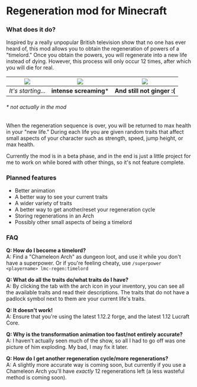 # Regeneration mod for Minecraft

### What does it do?
Inspired by a really unpopular British television show that no one has ever heard of, this mod allows you to obtain the regeneration of powers of a "timelord." Once you obtain the powers, you will regenerate into a new life instead of dying. However, this process will only occur 12 times, after which you will die for real.

![](http://i.imgur.com/A8kqHGR.png) | ![](http://i.imgur.com/9Uco8r4g.png) | ![](http://i.imgur.com/O61dvwI.png)
--- | --- | ---
*It's starting...* | __intense screaming__* | **And still not ginger :(**

###### * not actually in the mod

When the regeneration sequence is over, you will be returned to max health in your "new life." During each life you are given random traits that affect small aspects of your character such as strength, speed, jump height, or max health.

Currently the mod is in a beta phase, and in the end is just a little project for me to work on while bored with other things, so it's not feature complete.  

### Planned features
- Better animation
- A better way to see your current traits
- A wider variety of traits
- A better way to get another/reset your regeneration cycle
- Storing regenerations in an Arch
- Possibly other small aspects of being a timelord

### FAQ
**Q: How do I become a timelord?**<br>
A: Find a "Chameleon Arch" as dungeon loot, and use it while you don't have a superpower. Or if you're feeling cheaty, use `/superpower <playername> lmc-regen:timelord`

**Q: What do all the traits do/what traits do I have?**<br>
A: By clicking the tab with the arch icon in your inventory, you can see all the available traits and read their descriptions. The traits that do not have a padlock symbol next to them are your current life's traits.

**Q: It doesn't work!**<br>
A: Ensure that you're using the latest 1.12.2 forge, and the latest 1.12 Lucraft Core.

**Q: Why is the transformation animation too fast/not entirely accurate?**<br>
A: I haven't actually seen much of the show, so all I had to go off was one picture of him exploding. My bad, I may fix it later.

**Q: How do I get another regeneration cycle/more regenerations?**<br>
A: A slightly more accurate way is coming soon, but currently if you use a Chameleon Arch you'll have *exactly* 12 regenerations left (a less wasteful method is coming soon).

